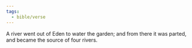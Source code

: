 ```yaml
---
tags:
  - bible/verse
---
```

A river went out of Eden to water the garden; and from there it was parted, and became the source of four rivers.